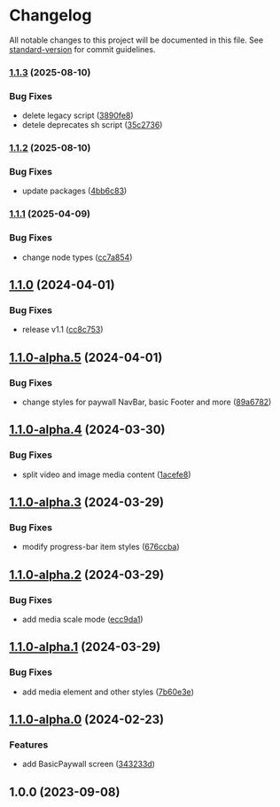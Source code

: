 # Changelog

All notable changes to this project will be documented in this file. See [standard-version](https://github.com/conventional-changelog/standard-version) for commit guidelines.

### [1.1.3](https://github.com/onboarding-online/node-screens-graph/compare/v1.1.2...v1.1.3) (2025-08-10)


### Bug Fixes

* delete legacy script ([3890fe8](https://github.com/onboarding-online/node-screens-graph/commit/3890fe8e025abf9462b21bb1b12ca2d62240d9ee))
* detele deprecates sh script ([35c2736](https://github.com/onboarding-online/node-screens-graph/commit/35c27367bcac6e076b844bfa5ed4790e39a8d894))

### [1.1.2](https://github.com/onboarding-online/node-screens-graph/compare/v1.1.1...v1.1.2) (2025-08-10)


### Bug Fixes

* update packages ([4bb6c83](https://github.com/onboarding-online/node-screens-graph/commit/4bb6c83234eb13657018055dfb5c9b9e5180db37))

### [1.1.1](https://github.com/onboarding-online/node-screens-graph/compare/v1.1.0...v1.1.1) (2025-04-09)


### Bug Fixes

* change node types ([cc7a854](https://github.com/onboarding-online/node-screens-graph/commit/cc7a854c564dba0eaa3e0933ca479fea93b93ea4))

## [1.1.0](https://github.com/onboarding-online/node-screens-graph/compare/v1.1.0-alpha.5...v1.1.0) (2024-04-01)


### Bug Fixes

* release v1.1 ([cc8c753](https://github.com/onboarding-online/node-screens-graph/commit/cc8c7535b05b21ab5d296dbdbaf0419f8eaafdf1))

## [1.1.0-alpha.5](https://github.com/onboarding-online/node-screens-graph/compare/v1.1.0-alpha.4...v1.1.0-alpha.5) (2024-04-01)


### Bug Fixes

* change styles for paywall NavBar, basic Footer and more ([89a6782](https://github.com/onboarding-online/node-screens-graph/commit/89a67822caeec8ba1b4679e8a108d6f8b0f3943d))

## [1.1.0-alpha.4](https://github.com/onboarding-online/node-screens-graph/compare/v1.1.0-alpha.3...v1.1.0-alpha.4) (2024-03-30)


### Bug Fixes

* split video and image media content ([1acefe8](https://github.com/onboarding-online/node-screens-graph/commit/1acefe81e74a1aaec85c960eb4c6269553b983ef))

## [1.1.0-alpha.3](https://github.com/onboarding-online/node-screens-graph/compare/v1.1.0-alpha.2...v1.1.0-alpha.3) (2024-03-29)


### Bug Fixes

* modify progress-bar item styles ([676ccba](https://github.com/onboarding-online/node-screens-graph/commit/676ccba2e1469133edb285a0c78e15d3bc8c13ea))

## [1.1.0-alpha.2](https://github.com/onboarding-online/node-screens-graph/compare/v1.1.0-alpha.1...v1.1.0-alpha.2) (2024-03-29)


### Bug Fixes

* add media scale mode ([ecc9da1](https://github.com/onboarding-online/node-screens-graph/commit/ecc9da1240cf6d94f5a429208851aa1048be1e62))

## [1.1.0-alpha.1](https://github.com/onboarding-online/node-screens-graph/compare/v1.1.0-alpha.0...v1.1.0-alpha.1) (2024-03-29)


### Bug Fixes

* add media element and other styles ([7b60e3e](https://github.com/onboarding-online/node-screens-graph/commit/7b60e3e97977c4d2fe8b098d842c0bde60ce347b))

## [1.1.0-alpha.0](https://github.com/onboarding-online/node-screens-graph/compare/v1.0.0...v1.1.0-alpha.0) (2024-02-23)


### Features

* add BasicPaywall screen ([343233d](https://github.com/onboarding-online/node-screens-graph/commit/343233d23cc231e550ca706394bf43175f927611))

## 1.0.0 (2023-09-08)
